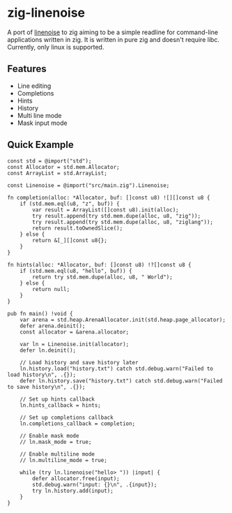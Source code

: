 # zig-linenoise

A port of [linenoise](https://github.com/antirez/linenoise) to zig
aiming to be a simple readline for command-line applications written
in zig. It is written in pure zig and doesn't require libc. Currently,
only linux is supported.

## Features

- Line editing
- Completions
- Hints
- History
- Multi line mode
- Mask input mode

## Quick Example

``` zig
const std = @import("std");
const Allocator = std.mem.Allocator;
const ArrayList = std.ArrayList;

const Linenoise = @import("src/main.zig").Linenoise;

fn completion(alloc: *Allocator, buf: []const u8) ![][]const u8 {
    if (std.mem.eql(u8, "z", buf)) {
        var result = ArrayList([]const u8).init(alloc);
        try result.append(try std.mem.dupe(alloc, u8, "zig"));
        try result.append(try std.mem.dupe(alloc, u8, "ziglang"));
        return result.toOwnedSlice();
    } else {
        return &[_][]const u8{};
    }
}

fn hints(alloc: *Allocator, buf: []const u8) !?[]const u8 {
    if (std.mem.eql(u8, "hello", buf)) {
        return try std.mem.dupe(alloc, u8, " World");
    } else {
        return null;
    }
}

pub fn main() !void {
    var arena = std.heap.ArenaAllocator.init(std.heap.page_allocator);
    defer arena.deinit();
    const allocator = &arena.allocator;

    var ln = Linenoise.init(allocator);
    defer ln.deinit();

    // Load history and save history later
    ln.history.load("history.txt") catch std.debug.warn("Failed to load history\n", .{});
    defer ln.history.save("history.txt") catch std.debug.warn("Failed to save history\n", .{});

    // Set up hints callback
    ln.hints_callback = hints;

    // Set up completions callback
    ln.completions_callback = completion;

    // Enable mask mode
    // ln.mask_mode = true;

    // Enable multiline mode
    // ln.multiline_mode = true;

    while (try ln.linenoise("hello> ")) |input| {
        defer allocator.free(input);
        std.debug.warn("input: {}\n", .{input});
        try ln.history.add(input);
    }
}
```
